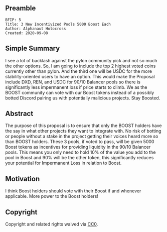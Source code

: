 ## Preamble

    BFIP: 5
    Title: 3 New Incentivized Pools 5000 Boost Each
    Author: Alphanaut Holocross
    Created: 2020-09-08

## Simple Summary
I see a lot of backlash against the pylon community pick and not so much the other options. So, I am going to include the top 2 highest voted coins currently other than pylon. And the third one will be USDC for the more stability-oriented users to have an option. 
This would make the Proposal include DXD, REN, and USDC for 90/10 Balancer pools so there is significantly less impermanent loss if price starts to climb. 
We as the BOOST community can vote with our Boost tokens instead of a possibly botted Discord pairing us with potentially malicious projects. 
Stay Boosted.
## Abstract
The purpose of this proposal is to ensure that only the BOOST holders have the say in what other projects they want to integrate with. No risk of botting or people without a stake in the project getting their voices heard more so than BOOST holders. These 3 pools, if voted to pass, will be given 5000 Boost tokens as incentives for providing liquidity in the 90/10 Balancer pools. This means you only need to hold 10% of the value you add to the pool in Boost and 90% will be the other token, this significantly reduces your potential for Impermanent Loss in relation to Boost.
## Motivation
I think Boost holders should vote with their Boost if and whenever applicable. More power to the Boost holders!


## Copyright

Copyright and related rights waived via [CC0](https://creativecommons.org/publicdomain/zero/1.0/).
